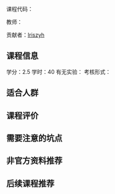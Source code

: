 课程代码：

教师：

贡献者：[Iriszyh](https://github.com/Iriszyh)

## 课程信息

学分：2.5
学时：40
有无实验：
考核形式：

## 适合人群


## 课程评价


## 需要注意的坑点


## 非官方资料推荐


## 后续课程推荐

